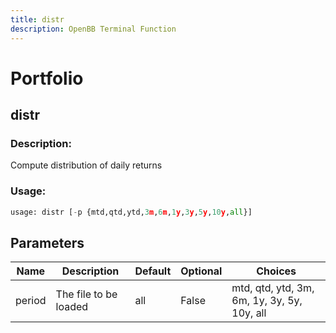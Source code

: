 ```yaml
---
title: distr
description: OpenBB Terminal Function
---
```


# Portfolio

## distr

### Description: 

Compute distribution of daily returns

### Usage: 
```python
usage: distr [-p {mtd,qtd,ytd,3m,6m,1y,3y,5y,10y,all}]
```

## Parameters

| Name | Description | Default | Optional | Choices |
| ---- | ----------- | ------- | -------- | ------- |
| period | The file to be loaded | all | False | mtd, qtd, ytd, 3m, 6m, 1y, 3y, 5y, 10y, all |



